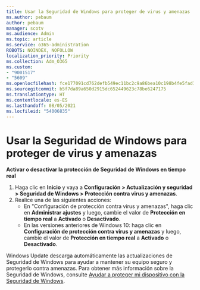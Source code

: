 ```yaml
---
title: Usar la Seguridad de Windows para proteger de virus y amenazas
ms.author: pebaum
author: pebaum
manager: scotv
ms.audience: Admin
ms.topic: article
ms.service: o365-administration
ROBOTS: NOINDEX, NOFOLLOW
localization_priority: Priority
ms.collection: Adm_O365
ms.custom:
- "9001517"
- "5609"
ms.openlocfilehash: fce177091cd762defb549ec11bc2c9a86bea10c198b4fe5fad17c128379f2a8a
ms.sourcegitcommit: b5f7da89a650d2915dc652449623c78be6247175
ms.translationtype: HT
ms.contentlocale: es-ES
ms.lasthandoff: 08/05/2021
ms.locfileid: "54006835"
---
```

# <a name="use-windows-security-for-virus-and-threat-protection"></a>Usar la Seguridad de Windows para proteger de virus y amenazas

**Activar o desactivar la protección de Seguridad de Windows en tiempo real**

1. Haga clic en **Inicio** y vaya a **Configuración > Actualización y seguridad > Seguridad de Windows > Protección contra virus y amenazas**.
2. Realice una de las siguientes acciones:
    - En "Configuración de protección contra virus y amenazas", haga clic en **Administrar ajustes** y luego, cambie el valor de **Protección en tiempo real** a **Activado** o **Desactivado**.
    - En las versiones anteriores de Windows 10: haga clic en **Configuración de protección contra virus y amenazas** y luego, cambie el valor de **Protección en tiempo real** a **Activado** o **Desactivado**.

Windows Update descarga automáticamente las actualizaciones de Seguridad de Windows para ayudar a mantener su equipo seguro y protegerlo contra amenazas. Para obtener más información sobre la Seguridad de Windows, consulte [Ayudar a proteger mi dispositivo con la Seguridad de Windows](https://support.microsoft.com/help/17464/windows-10-help-protect-my-device-with-windows-security).
